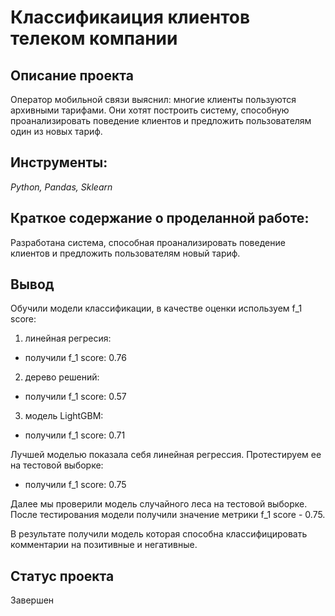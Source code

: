 # Классификаиция клиентов телеком компании


## Описание проекта

Оператор мобильной связи выяснил: многие клиенты пользуются архивными тарифами. Они хотят построить систему, способную проанализировать поведение клиентов и предложить пользователям один из новых тариф.


## Инструменты:

*Python, Pandas, Sklearn*

## Краткое содержание о проделанной работе:

Разработана система, способная проанализировать поведение клиентов и предложить пользователям новый тариф.

## Вывод

Обучили модели классификации, в качестве оценки используем f_1 score: 

1) линейная регресия:
 - получили f_1 score:  0.76 

2) дерево решений: 
 - получили f_1 score:  0.57 

3) модель LightGBM: 
 - получили f_1 score:  0.71 

Лучшей моделью показала себя линейная регрессия. Протестируем ее на тестовой выборке:
 - получили f_1 score:  0.75


Далее мы проверили модель случайного леса на тестовой выборке. После тестирования модели получили значение метрики f_1 score - 0.75.

В результате получили модель которая способна классифицировать комментарии на позитивные и негативные. 

## Статус проекта

Завершен
